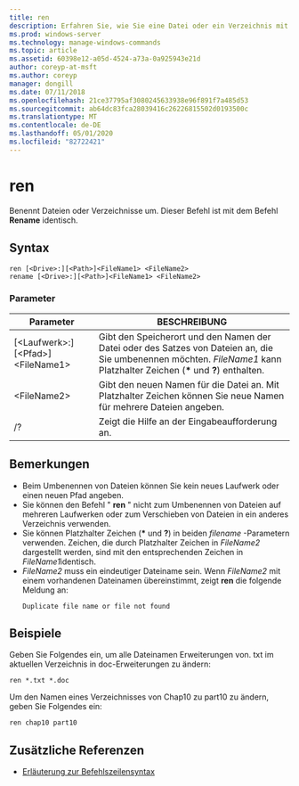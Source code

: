 ```yaml
---
title: ren
description: Erfahren Sie, wie Sie eine Datei oder ein Verzeichnis mit dem Befehl "ren" umbenennen.
ms.prod: windows-server
ms.technology: manage-windows-commands
ms.topic: article
ms.assetid: 60398e12-a05d-4524-a73a-0a925943e21d
author: coreyp-at-msft
ms.author: coreyp
manager: dongill
ms.date: 07/11/2018
ms.openlocfilehash: 21ce37795af3080245633938e96f891f7a485d53
ms.sourcegitcommit: ab64dc83fca28039416c26226815502d0193500c
ms.translationtype: MT
ms.contentlocale: de-DE
ms.lasthandoff: 05/01/2020
ms.locfileid: "82722421"
---
```

# <a name="ren"></a>ren

Benennt Dateien oder Verzeichnisse um. Dieser Befehl ist mit dem Befehl **Rename** identisch.



## <a name="syntax"></a>Syntax

```
ren [<Drive>:][<Path>]<FileName1> <FileName2>
rename [<Drive>:][<Path>]<FileName1> <FileName2>
```

### <a name="parameters"></a>Parameter

|Parameter|BESCHREIBUNG|
|---------|-----------|
|[\<Laufwerk>:] [\<Pfad>] \<FileName1>|Gibt den Speicherort und den Namen der Datei oder des Satzes von Dateien an, die Sie umbenennen möchten. *FileName1* kann Platzhalter Zeichen (**&#42;** und **?**) enthalten.|
|\<FileName2>|Gibt den neuen Namen für die Datei an. Mit Platzhalter Zeichen können Sie neue Namen für mehrere Dateien angeben.|
|/?|Zeigt die Hilfe an der Eingabeaufforderung an.|

## <a name="remarks"></a>Bemerkungen

- Beim Umbenennen von Dateien können Sie kein neues Laufwerk oder einen neuen Pfad angeben.
- Sie können den Befehl " **ren** " nicht zum Umbenennen von Dateien auf mehreren Laufwerken oder zum Verschieben von Dateien in ein anderes Verzeichnis verwenden.
- Sie können Platzhalter Zeichen (**&#42;** und **?**) in beiden *filename* -Parametern verwenden. Zeichen, die durch Platzhalter Zeichen in *FileName2* dargestellt werden, sind mit den entsprechenden Zeichen in *FileName1*identisch.
- *FileName2* muss ein eindeutiger Dateiname sein. Wenn *FileName2* mit einem vorhandenen Dateinamen übereinstimmt, zeigt **ren** die folgende Meldung an:  
  ```
  Duplicate file name or file not found
  ```

## <a name="examples"></a><a name="BKMK_examples"></a>Beispiele

Geben Sie Folgendes ein, um alle Dateinamen Erweiterungen von. txt im aktuellen Verzeichnis in doc-Erweiterungen zu ändern:
```
ren *.txt *.doc 
```
Um den Namen eines Verzeichnisses von Chap10 zu part10 zu ändern, geben Sie Folgendes ein:
```
ren chap10 part10 
```

## <a name="additional-references"></a>Zusätzliche Referenzen

- [Erläuterung zur Befehlszeilensyntax](command-line-syntax-key.md)